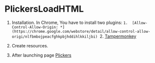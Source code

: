 # PlickersLoadHTML


1.  Installation.
In Chrome, You have to install two plugins:
  `1.  [Allow-Control-Allow-Origin: *](https://chrome.google.com/webstore/detail/allow-control-allow-origi/nlfbmbojpeacfghkpbjhddihlkkiljbi)
  `2.  [Tampermonkey](https://chrome.google.com/webstore/detail/tampermonkey/dhdgffkkebhmkfjojejmpbldmpobfkfo)

2.  Create resources.




3.  After launching page [Plickers](https://www.plickers.com)
